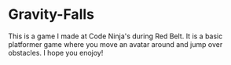 # Gravity-Falls
This is a game I made at Code Ninja's during Red Belt. It is a basic platformer game where you move an avatar around and jump over obstacles. I hope you enojoy!
